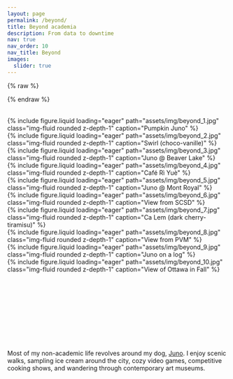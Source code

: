 ```yaml
---
layout: page
permalink: /beyond/
title: Beyond academia
description: From data to downtime
nav: true
nav_order: 10
nav_title: Beyond
images:
  slider: true
---
```


{% raw %}
<style>
  swiper-container {
    display: block;
    width: 100%;
    height: 500px;
    margin: 2rem auto;
  }

  swiper-slide {
    display: flex;
    align-items: center;
    justify-content: center;
  }

  .swiper-slide img {
    max-width: 100%;
    max-height: 100%;
    object-fit: cover;
    border-radius: 8px;
  }
</style>
{% endraw %}


<swiper-container slides-per-view="3" keyboard="true" navigation="true" pagination="true" pagination-clickable="true" pagination-dynamic-bullets="true" loop="true">
  <swiper-slide>
      {% include figure.liquid loading="eager" path="assets/img/beyond_1.jpg" class="img-fluid rounded z-depth-1" caption="Pumpkin Juno" %} 
  </swiper-slide>
  <swiper-slide>
      {% include figure.liquid loading="eager" path="assets/img/beyond_2.jpg" class="img-fluid rounded z-depth-1" caption="Swirl (choco-vanille)" %}
  </swiper-slide>
  <swiper-slide>
      {% include figure.liquid loading="eager" path="assets/img/beyond_3.jpg" class="img-fluid rounded z-depth-1" caption="Juno @ Beaver Lake" %}
  </swiper-slide>
  <swiper-slide>
      {% include figure.liquid loading="eager" path="assets/img/beyond_4.jpg" class="img-fluid rounded z-depth-1" caption="Café Rì Yuè" %}
  </swiper-slide>
  <swiper-slide>
      {% include figure.liquid loading="eager" path="assets/img/beyond_5.jpg" class="img-fluid rounded z-depth-1" caption="Juno @ Mont Royal" %}
  </swiper-slide>
  <swiper-slide>
      {% include figure.liquid loading="eager" path="assets/img/beyond_6.jpg" class="img-fluid rounded z-depth-1" caption="View from SCSD" %}
  </swiper-slide>
  <swiper-slide>
      {% include figure.liquid loading="eager" path="assets/img/beyond_7.jpg" class="img-fluid rounded z-depth-1" caption="Ca Lem (dark cherry-tiramisu)" %}
  </swiper-slide>
  <swiper-slide>
      {% include figure.liquid loading="eager" path="assets/img/beyond_8.jpg" class="img-fluid rounded z-depth-1" caption="View from PVM" %}
  </swiper-slide>
  <swiper-slide>
      {% include figure.liquid loading="eager" path="assets/img/beyond_9.jpg" class="img-fluid rounded z-depth-1" caption="Juno on a log" %}
  </swiper-slide>
  <swiper-slide>
      {% include figure.liquid loading="eager" path="assets/img/beyond_10.jpg" class="img-fluid rounded z-depth-1" caption="View of Ottawa in Fall" %}
  </swiper-slide>
</swiper-container>

Most of my non-academic life revolves around my dog, [Juno](https://www.instagram.com/juno_the_dawg/). I enjoy scenic walks, sampling ice cream around the city, cozy video games, competitive cooking shows, and wandering through contemporary art museums.
